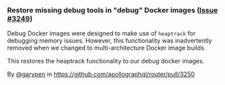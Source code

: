 ### Restore missing debug tools in "debug" Docker images ([Issue #3249](https://github.com/apollographql/router/issues/3249))

Debug Docker images were designed to make use of `heaptrack` for debugging memory issues. However, this functionality was inadvertently removed when we changed to multi-architecture Docker image builds.

This restores the heaptrack functionality to our debug docker images.

By [@garypen](https://github.com/garypen) in https://github.com/apollographql/router/pull/3250